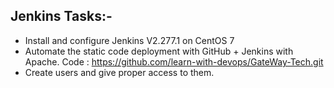 Jenkins Tasks:-
---------------

- Install and configure Jenkins V2.277.1 on CentOS 7
- Automate the static code deployment with GitHub + Jenkins with Apache.
	Code : https://github.com/learn-with-devops/GateWay-Tech.git
- Create users and give proper access to them.
